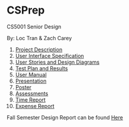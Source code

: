 # CSPrep

CS5001 Senior Design

By: Loc Tran & Zach Carey

1. [Project Description](Capstone/Description.md)
2. [User Interface Specification](Capstone/Design)
3. [User Stories and Design Diagrams](Capstone/Design)
4. [Test Plan and Results](Capstone/Tests)
5. [User Manual](Capstone/UserManual.md)
6. [Presentation](https://www.youtube.com/watch?v=F7DX28LeSWQ&feature=youtu.be)
7. [Poster](Capstone/Poster)
7. [Assessments](Capstone/Assessments)
8. [Time Report](Capstone/TimeReport.md)
9. [Expense Report](Capstone/ExpenseReport.md)


Fall Semester Design Report can be found [Here](Capstone/FinalReport.pdf)
